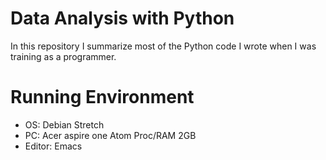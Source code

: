 # Data Analysis with Python

In this repository I summarize most of the Python code I wrote when I was training as a programmer.

# Running Environment

- OS: Debian Stretch
- PC: Acer aspire one Atom Proc/RAM 2GB
- Editor: Emacs
